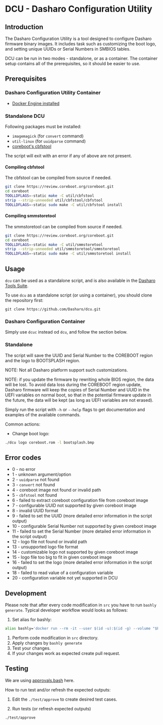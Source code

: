 # DCU - Dasharo Configuration Utility

## Introduction

The Dasharo Configuration Utility is a tool designed to configure Dasharo firmware
binary images. It includes task such as customizing the boot logo, and setting
unique UUIDs or Serial Numbers in SMBIOS tables.

DCU can be run in two modes - standalone, or as a container. The container setup
contains all of the prerequisites, so it should be easier to use.

## Prerequisites

### Dasharo Configuration Utility Container

* [Docker Engine installed](https://docs.docker.com/engine/install/)

### Standalone DCU

Following packages must be installed:

* `imagemagick` (for `convert` command)
* `util-linux` (for `uuidparse` command)
* [coreboot's cbfstool](https://github.com/coreboot/coreboot/tree/master/util/cbfstool)

The script will exit with an error if any of above are not present.

#### Compiling cbfstool

The cbfstool can be compiled from source if needed.

```bash
git clone https://review.coreboot.org/coreboot.git
cd coreboot
TOOLLDFLAGS=-static make -C util/cbfstool
strip --strip-unneeded util/cbfstool/cbfstool
TOOLLDFLAGS=-static sudo make -C util/cbfstool install
```

#### Compiling smmstoretool

The smmstoretool can be compiled from source if needed.

```bash
git clone https://review.coreboot.org/coreboot.git
cd coreboot
TOOLLDFLAGS=-static make -C util/smmstoretool
strip --strip-unneeded util/smmstoretool/smmstoretool
TOOLLDFLAGS=-static sudo make -C util/smmstoretool install
```

## Usage

`dcu` can be used as a standalone script, and is also available in the
[Dasharo Tools Suite](https://docs.dasharo.com/dasharo-tools-suite/overview/).

To use `dcu` as a standalone script (or using a container), you should clone
the repository first:

```shell
git clone https://github.com/Dasharo/dcu.git
```

### Dasharo Configuration Container

Simply use `dcuc` instead od `dcu`, and follow the section below.

### Standalone

The script will save the UUID and Serial Number to the COREBOOT region and the
logo to BOOTSPLASH region.

NOTE: Not all Dasharo platform support such customizations.

NOTE: if you update the firmware by rewriting whole BIOS region, the data will
be lost. To avoid data loss during the COREBOOT region update, Dasharo
firmware will keep the copies of Serial Number and UUID in the UEFI variables
on normal boot, so that in the potential firmware update in the future, the
data will be kept (as long as UEFI variables are not erased).

Simply run the script with `-h` or `--help` flags to get documentation and examples
of the available commands.

Common actions:

* Change boot logo:

```bash
./dcu logo coreboot.rom -l bootsplash.bmp
```

## Error codes

* 0 - no error
* 1 - unknown argument/option
* 2 - `uuidparse` not found
* 3 - `convert` not found
* 4 - coreboot image not found or invalid path
* 5 - `cbfstool` not found
* 6 - failed to extract coreboot configuration file from coreboot image
* 7 - configurable UUID not supported by given coreboot image
* 8 - invalid UUID format
* 9 - failed to set the UUID (more detailed error information in the script
      output)
* 10 - configurable Serial Number not supported by given coreboot image
* 11 - failed to set the Serial Number (more detailed error information in the
       script output)
* 12 - logo file not found or invalid path
* 13 - unsupported logo file format
* 14 - customizable logo not supported by given coreboot image
* 15 - logo file too big to fit in given coreboot image
* 16 - failed to set the logo (more detailed error information in the script
       output)
* 18 - failed to read value of a configuration variable
* 20 - configuration variable not yet supported in DCU

## Development

Please note that after every code modification in `src` you have to run `bashly
generate`. Typical developer workflow would looks as follows:

1. Set alias for bashly:

  ```bash
  alias bashly='docker run --rm -it --user $(id -u):$(id -g) --volume "$PWD:/app" dannyben/bashly'
  ```

1. Perform code modification in `src` directory.
1. Apply changes by `bashly generate`
1. Test your changes.
1. If your changes work as expected create pull request.

## Testing

We are using
[approvals.bash](https://github.com/dannyben/approvals.bash#readme) here.

How to run test and/or refresh the expected outputs:

1. Edit the `./test/approve` to create desired test cases.

1. Run tests (or refresh expected outputs)

  ```bash
  ./test/approve
  ```
